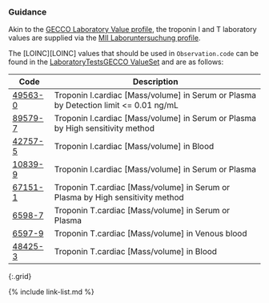 ### Guidance

Akin to the [GECCO Laboratory Value profile](https://simplifier.net/guide/GermanCoronaConsensusDataSet-ImplementationGuide/Laboratoryvalue), the troponin I and T laboratory values
are supplied via the [MII Laboruntersuchung profile](https://simplifier.net/packages/de.medizininformatikinitiative.kerndatensatz.laborbefund/1.0.6/files/388074).

The [LOINC][LOINC] values that should be used in `Observation.code` can be found in the [LaboratoryTestsGECCO ValueSet](https://simplifier.net/forschungsnetzcovid-19/lab-tests-gecco) and are as follows:

| Code | Description |
| ---- | ----------- |
| [49563-0](https://loinc.org/49563-0) | Troponin I.cardiac [Mass/volume] in Serum or Plasma by Detection limit <= 0.01 ng/mL |
| [89579-7](https://loinc.org/89579-7) | Troponin I.cardiac [Mass/volume] in Serum or Plasma by High sensitivity method |
| [42757-5](https://loinc.org/42757-5) | Troponin I.cardiac [Mass/volume] in Blood |
| [10839-9](https://loinc.org/10839-9) | Troponin I.cardiac [Mass/volume] in Serum or Plasma |
| [67151-1](https://loinc.org/67151-1) | Troponin T.cardiac [Mass/volume] in Serum or Plasma by High sensitivity method |
| [6598-7](https://loinc.org/6598-7) | Troponin T.cardiac [Mass/volume] in Serum or Plasma |
| [6597-9](https://loinc.org/6597-9) | Troponin T.cardiac [Mass/volume] in Venous blood |
| [48425-3](https://loinc.org/48425-3) | Troponin T.cardiac [Mass/volume] in Blood |
{:.grid}

{% include link-list.md %}
